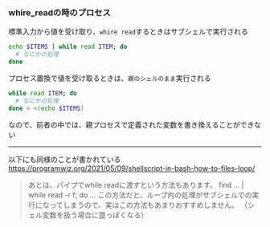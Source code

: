 ### whire_readの時のプロセス
<!-- {ISSUEタイトル}.md になります -->
<!-- ISSUEラベル名に対応するディレクトリに格納されます -->
<!-- ISSUEタイトルに`###`を足して、descriptionの1行目に自動追記します -->

標準入力から値を受け取り、`whire read`するときはサブシェルで実行される
```sh
echo $ITEMS | while read ITEM; do
  # なにかの処理
done
```

プロセス置換で値を受け取るときは、`親のシェルのまま`実行される
```sh
while read ITEM; do
  # なにかの処理
done < <(echo $ITEMS)
```

なので、前者の中では、親プロセスで定義された変数を書き換えることができない

---
以下にも同様のことが書かれている
https://programwiz.org/2021/05/09/shellscript-in-bash-how-to-files-loop/

>あとは、パイプでwhile readに渡すという方法もあります。
find ... | while read -r f; do ...
この方法だと、ループ内の処理がサブシェルでの実行になってしまうので、実はこの方法もあまりおすすめしません。
（シェル変数を扱う場合に罠っぽくなる）

